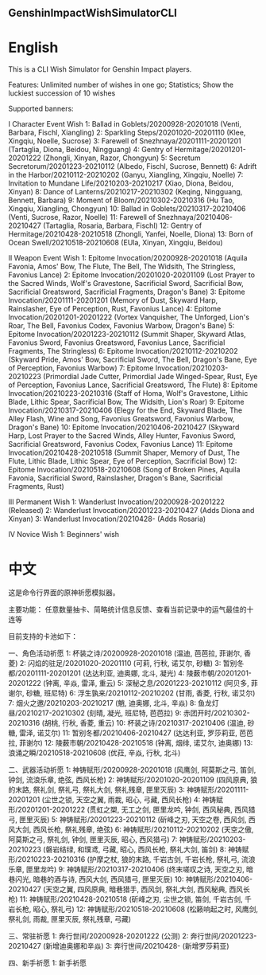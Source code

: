 ## GenshinImpactWishSimulatorCLI
# English
This is a CLI Wish Simulator for Genshin Impact players.

Features:
Unlimited number of wishes in one go;
Statistics;
Show the luckiest succession of 10 wishes

Supported banners:

I Character Event Wish
1: Ballad in Goblets/20200928-20201018 (Venti, Barbara, Fischl, Xiangling)
2: Sparkling Steps/20201020-20201110 (Klee, Xingqiu, Noelle, Sucrose)
3: Farewell of Snezhnaya/20201111-20201201 (Tartaglia, Diona, Beidou, Ningguang)
4: Gentry of Hermitage/20201201-20201222 (Zhongli, Xinyan, Razor, Chongyun)
5: Secretum Secretorum/20201223-20210112 (Albedo, Fischl, Sucrose, Bennett)
6: Adrift in the Harbor/20210112-20210202 (Ganyu, Xiangling, Xingqiu, Noelle)
7: Invitation to Mundane Life/20210203-20210217 (Xiao, Diona, Beidou, Xinyan)
8: Dance of Lanterns/20210217-20210302 (Keqing, Ningguang, Bennett, Barbara)
9: Moment of Bloom/20210302-20210316 (Hu Tao, Xingqiu, Xiangling, Chongyun)
10: Ballad in Goblets/20210317-20210406 (Venti, Sucrose, Razor, Noelle)
11: Farewell of Snezhnaya/20210406-20210427 (Tartaglia, Rosaria, Barbara, Fischl)
12: Gentry of Hermitage/20210428-20210518 (Zhongli, Yanfei, Noelle, Diona)
13: Born of Ocean Swell/20210518-20210608 (EUla, Xinyan, Xingqiu, Beidou)

II Weapon Event Wish
1: Epitome Invocation/20200928-20201018 (Aquila Favonia, Amos' Bow, The Flute, The Bell, The Widsith, The Stringless, Favonius Lance)
2: Epitome Invocation/20201020-20201109 (Lost Prayer to the Sacred Winds, Wolf's Gravestone, Sacrificial Sword, Sacrificial Bow, Sacrificial Greatsword, Sacrificial Fragments, Dragon's Bane)
3: Epitome Invocation/20201111-20201201 (Memory of Dust, Skyward Harp, Rainslasher, Eye of Perception, Rust, Favonius Lance)
4: Epitome Invocation/20201201-20201222 (Vortex Vanquisher, The Unforged, Lion's Roar, The Bell, Favonius Codex, Favonius Warbow, Dragon's Bane)
5: Epitome Invocation/20201223-20210112 (Summit Shaper, Skyward Atlas, Favonius Sword, Favonius Greatsword, Favonius Lance, Sacrificial Fragments, The Stringless)
6: Epitome Invocation/20210112-20210202 (Skyward Pride, Amos' Bow, Sacrificial Sword, The Bell, Dragon's Bane, Eye of Perception, Favonius Warbow)
7: Epitome Invocation/20210203-20210223 (Primordial Jade Cutter, Primordial Jade Winged-Spear, Rust, Eye of Perception, Favonius Lance, Sacrificial Greatsword, The Flute)
8: Epitome Invocation/20210223-20210316 (Staff of Homa, Wolf's Gravestone, Lithic Blade, Lithic Spear, Sacrificial Bow, The Widsith, Lion's Roar)
9: Epitome Invocation/20210317-20210406 (Elegy for the End, Skyward Blade, The Alley Flash, Wine and Song, Favonius Greatsword, Favonius Warbow, Dragon's Bane)
10: Epitome Invocation/20210406-20210427 (Skyward Harp, Lost Prayer to the Sacred Winds, Alley Hunter, Favonius Sword, Sacrificial Greatsword, Favonius Codex, Favonius Lance)
11: Epitome Invocation/20210428-20210518 (Summit Shaper, Memory of Dust, The Flute, Lithic Blade, Lithic Spear, Eye of Perception, Sacrificial Bow)
12: Epitome Invocation/20210518-20210608 (Song of Broken Pines, Aquila Favonia, Sacrificial Sword, Rainslasher, Dragon's Bane, Sacrificial Fragments, Rust)

III Permanent Wish
1: Wanderlust Invocation/20200928-20201222 (Released)
2: Wanderlust Invocation/20201223-20210427 (Adds Diona and Xinyan)
3: Wanderlust Invocation/20210428- (Adds Rosaria)

IV Novice Wish
1: Beginners' wish

# 中文
这是命令行界面的原神祈愿模拟器。

主要功能：
任意数量抽卡、简略统计信息反馈、查看当前记录中的运气最佳的十连等

目前支持的卡池如下：

一、角色活动祈愿
1: 杯装之诗/20200928-20201018 (温迪, 芭芭拉, 菲谢尔, 香菱)
2: 闪焰的驻足/20201020-20201110 (可莉, 行秋, 诺艾尔, 砂糖)
3: 暂别冬都/20201111-20201201 (达达利亚, 迪奥娜, 北斗, 凝光)
4: 陵薮市朝/20201201-20201222 (钟离, 辛焱, 雷泽, 重云)
5: 深秘之息/20201223-20210112 (阿贝多, 菲谢尔, 砂糖, 班尼特)
6: 浮生孰来/20210112-20210202 (甘雨, 香菱, 行秋, 诺艾尔)
7: 烟火之邀/20210203-20210217 (魈, 迪奥娜, 北斗, 辛焱)
8: 鱼龙灯昼/20210217-20210302 (刻晴, 凝光, 班尼特, 芭芭拉)
9: 赤团开时/20210302-20210316 (胡桃, 行秋, 香菱, 重云)
10: 杯装之诗/20210317-20210406 (温迪, 砂糖, 雷泽, 诺艾尔)
11: 暂别冬都/20210406-20210427 (达达利亚, 罗莎莉亚, 芭芭拉, 菲谢尔)
12: 陵薮市朝/20210428-20210518 (钟离, 烟绯, 诺艾尔, 迪奥娜)
13: 浪涌之瞬/20210518-20210608 (优菈, 辛焱, 行秋, 北斗)

二、武器活动祈愿
1: 神铸赋形/20200928-20201018 (风鹰剑, 阿莫斯之弓, 笛剑, 钟剑, 流浪乐章, 绝弦, 西风长枪)
2: 神铸赋形/20201020-20201109 (四风原典, 狼的末路, 祭礼剑, 祭礼弓, 祭礼大剑, 祭礼残章, 匣里灭辰)
3: 神铸赋形/20201111-20201201 (尘世之锁, 天空之翼, 雨裁, 昭心, 弓藏, 西风长枪)
4: 神铸赋形/20201201-20201222 (贯虹之槊, 无工之剑, 匣里龙吟, 钟剑, 西风秘典, 西风猎弓, 匣里灭辰)
5: 神铸赋形/20201223-20210112 (斫峰之刃, 天空之卷, 西风剑, 西风大剑, 西风长枪, 祭礼残章, 绝弦)
6: 神铸赋形/20210112-20210202 (天空之傲, 阿莫斯之弓, 祭礼剑, 钟剑, 匣里灭辰, 昭心, 西风猎弓)
7: 神铸赋形/20210203-20210223 (磐岩结绿, 和璞鸢, 弓藏, 昭心, 西风长枪, 祭礼大剑, 笛剑)
8: 神铸赋形/20210223-20210316 (护摩之杖, 狼的末路, 千岩古剑, 千岩长枪, 祭礼弓, 流浪乐章, 匣里龙吟)
9: 神铸赋形/20210317-20210406 (终末嗟叹之诗, 天空之刃, 暗巷闪光, 暗巷的酒与诗, 西风大剑, 西风猎弓, 匣里灭辰)
10: 神铸赋形/20210406-20210427 (天空之翼, 四风原典, 暗巷猎手, 西风剑, 祭礼大剑, 西风秘典, 西风长枪)
11: 神铸赋形/20210428-20210518 (斫峰之刃, 尘世之锁, 笛剑, 千岩古剑, 千岩长枪, 昭心, 祭礼弓)
12: 神铸赋形/20210518-20210608 (松籁响起之时, 风鹰剑, 祭礼剑, 雨裁, 匣里灭辰, 祭礼残章, 弓藏)

三、常驻祈愿
1: 奔行世间/20200928-20201222 (公测)
2: 奔行世间/20201223-20210427 (新增迪奥娜和辛焱)
3: 奔行世间/20210428- (新增罗莎莉亚)

四、新手祈愿
1: 新手祈愿